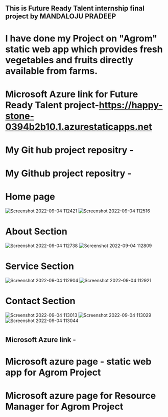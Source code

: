 ## This is Future Ready Talent internship final project by MANDALOJU PRADEEP

# I have done my Project on "Agrom" static web app which provides fresh vegetables and fruits directly available from farms.
# Microsoft Azure link for Future Ready Talent project-https://happy-stone-0394b2b10.1.azurestaticapps.net
# My Git hub project repositry -
# My Github project repositry -

# Home page
![Screenshot 2022-09-04 112421](https://user-images.githubusercontent.com/111443905/188300412-5c870e99-4e7e-43af-9282-b8419de72028.png)
![Screenshot 2022-09-04 112516](https://user-images.githubusercontent.com/111443905/188300455-5295c1f0-bed4-42bb-93d5-baca87c68316.png)
#

# About Section
![Screenshot 2022-09-04 112738](https://user-images.githubusercontent.com/111443905/188300555-fcb860f0-f82a-45f7-ac82-df462bf81b30.png)
![Screenshot 2022-09-04 112809](https://user-images.githubusercontent.com/111443905/188300901-7bbb5399-e74b-4988-8c14-87d85ad928a8.png)

#

# Service Section
![Screenshot 2022-09-04 112904](https://user-images.githubusercontent.com/111443905/188300574-5178117e-32ad-48a4-b3c4-e94260c9cdb7.png)
![Screenshot 2022-09-04 112921](https://user-images.githubusercontent.com/111443905/188300907-ef6b8bc2-6d3d-4e46-9110-bd073078b9c3.png)
#

# Contact Section
![Screenshot 2022-09-04 113013](https://user-images.githubusercontent.com/111443905/188300596-3f5fcdb8-023a-4943-988b-055689da717c.png)
![Screenshot 2022-09-04 113029](https://user-images.githubusercontent.com/111443905/188300601-b3c313fd-29f9-4d45-87f1-4a2dd9041799.png)
![Screenshot 2022-09-04 113044](https://user-images.githubusercontent.com/111443905/188300602-b0c044a6-966d-459f-817e-54c86bb845dc.png)
#

## Microsoft Azure link -
# Microsoft azure page - static web app for Agrom Project

#

# Microsoft azure page for Resource Manager for Agrom Project

#
